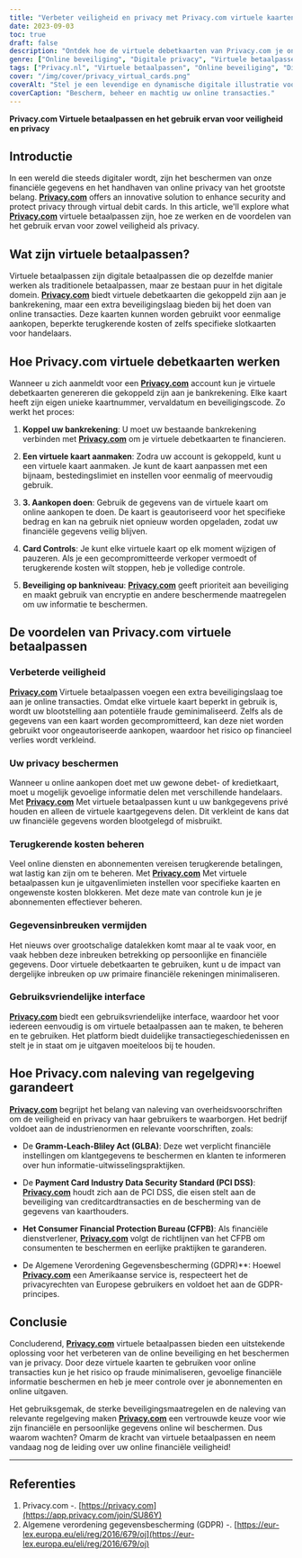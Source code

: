 ```yaml
---
title: "Verbeter veiligheid en privacy met Privacy.com virtuele kaarten"
date: 2023-09-03
toc: true
draft: false
description: "Ontdek hoe de virtuele debetkaarten van Privacy.com je online veiligheid kunnen verbeteren en je privacy kunnen beschermen, terwijl je tegelijkertijd eenvoudig controle hebt over transacties en abonnementen."
genre: ["Online beveiliging", "Digitale privacy", "Virtuele betaalpassen", "Financiële bescherming", "Online transacties", "Fraudepreventie", "Privacy van gegevens", "Financiële privacy", "Cyberbeveiliging", "Persoonlijke Financiën"]
tags: ["Privacy.nl", "Virtuele betaalpassen", "Online beveiliging", "Digitale privacy", "Financiële bescherming", "Gegevenscodering", "Fraudepreventie", "Veilige transacties", "Beveiliging op bankniveau", "Privacycontroles", "Terugkerende kosten", "Handelaarsslotkaarten", "Bescherming van financiële gegevens", "Betalingsbeveiliging", "Privacyregels", "Naleving", "PCI DSS", "GDPR", "Bureau voor consumentenbescherming", "Financiële Technologie", "Veilig online betalen", "Virtuele kaarten voor privacy", "Gecontroleerde uitgaven", "Online abonnementen", "Beheer van persoonlijke financiën", "Preventie van datalekken", "Veilige digitale betalingen", "Cyberbeveiligingsoplossingen", "Financiële informatie beschermen", "Verbeterde privacy"]
cover: "/img/cover/privacy_virtual_cards.png"
coverAlt: "Stel je een levendige en dynamische digitale illustratie voor met een afgeschermde virtuele kaart die een slotsymbool beschermt. Dit staat voor de verbeterde beveiliging en privacy die de virtuele betaalkaarten van Privacy.com bieden."
coverCaption: "Bescherm, beheer en machtig uw online transacties."
---
```


**Privacy.com Virtuele betaalpassen en het gebruik ervan voor veiligheid en privacy**

## Introductie

In een wereld die steeds digitaler wordt, zijn het beschermen van onze financiële gegevens en het handhaven van online privacy van het grootste belang. [**Privacy.com**](https://app.privacy.com/join/SU86Y) offers an innovative solution to enhance security and protect privacy through virtual debit cards. In this article, we'll explore what [**Privacy.com**](https://app.privacy.com/join/SU86Y) virtuele betaalpassen zijn, hoe ze werken en de voordelen van het gebruik ervan voor zowel veiligheid als privacy.

## Wat zijn virtuele betaalpassen?

Virtuele betaalpassen zijn digitale betaalpassen die op dezelfde manier werken als traditionele betaalpassen, maar ze bestaan puur in het digitale domein. [**Privacy.com**](https://app.privacy.com/join/SU86Y) biedt virtuele debetkaarten die gekoppeld zijn aan je bankrekening, maar een extra beveiligingslaag bieden bij het doen van online transacties. Deze kaarten kunnen worden gebruikt voor eenmalige aankopen, beperkte terugkerende kosten of zelfs specifieke slotkaarten voor handelaars.

## Hoe Privacy.com virtuele debetkaarten werken

Wanneer u zich aanmeldt voor een [**Privacy.com**](https://app.privacy.com/join/SU86Y) account kun je virtuele debetkaarten genereren die gekoppeld zijn aan je bankrekening. Elke kaart heeft zijn eigen unieke kaartnummer, vervaldatum en beveiligingscode. Zo werkt het proces:

1. **Koppel uw bankrekening**: U moet uw bestaande bankrekening verbinden met [**Privacy.com**](https://app.privacy.com/join/SU86Y) om je virtuele debetkaarten te financieren.

2. **Een virtuele kaart aanmaken**: Zodra uw account is gekoppeld, kunt u een virtuele kaart aanmaken. Je kunt de kaart aanpassen met een bijnaam, bestedingslimiet en instellen voor eenmalig of meervoudig gebruik.

3. **3. Aankopen doen**: Gebruik de gegevens van de virtuele kaart om online aankopen te doen. De kaart is geautoriseerd voor het specifieke bedrag en kan na gebruik niet opnieuw worden opgeladen, zodat uw financiële gegevens veilig blijven.

4. **Card Controls**: Je kunt elke virtuele kaart op elk moment wijzigen of pauzeren. Als je een gecompromitteerde verkoper vermoedt of terugkerende kosten wilt stoppen, heb je volledige controle.

5. **Beveiliging op bankniveau**: [**Privacy.com**](https://app.privacy.com/join/SU86Y) geeft prioriteit aan beveiliging en maakt gebruik van encryptie en andere beschermende maatregelen om uw informatie te beschermen.

## De voordelen van Privacy.com virtuele betaalpassen

### Verbeterde veiligheid

[**Privacy.com**](https://app.privacy.com/join/SU86Y) Virtuele betaalpassen voegen een extra beveiligingslaag toe aan je online transacties. Omdat elke virtuele kaart beperkt in gebruik is, wordt uw blootstelling aan potentiële fraude geminimaliseerd. Zelfs als de gegevens van een kaart worden gecompromitteerd, kan deze niet worden gebruikt voor ongeautoriseerde aankopen, waardoor het risico op financieel verlies wordt verkleind.

### Uw privacy beschermen

Wanneer u online aankopen doet met uw gewone debet- of kredietkaart, moet u mogelijk gevoelige informatie delen met verschillende handelaars. Met [**Privacy.com**](https://app.privacy.com/join/SU86Y) Met virtuele betaalpassen kunt u uw bankgegevens privé houden en alleen de virtuele kaartgegevens delen. Dit verkleint de kans dat uw financiële gegevens worden blootgelegd of misbruikt.

### Terugkerende kosten beheren

Veel online diensten en abonnementen vereisen terugkerende betalingen, wat lastig kan zijn om te beheren. Met [**Privacy.com**](https://app.privacy.com/join/SU86Y) Met virtuele betaalpassen kun je uitgavenlimieten instellen voor specifieke kaarten en ongewenste kosten blokkeren. Met deze mate van controle kun je je abonnementen effectiever beheren.

### Gegevensinbreuken vermijden

Het nieuws over grootschalige datalekken komt maar al te vaak voor, en vaak hebben deze inbreuken betrekking op persoonlijke en financiële gegevens. Door virtuele debetkaarten te gebruiken, kunt u de impact van dergelijke inbreuken op uw primaire financiële rekeningen minimaliseren.

### Gebruiksvriendelijke interface

[**Privacy.com**](https://app.privacy.com/join/SU86Y) biedt een gebruiksvriendelijke interface, waardoor het voor iedereen eenvoudig is om virtuele betaalpassen aan te maken, te beheren en te gebruiken. Het platform biedt duidelijke transactiegeschiedenissen en stelt je in staat om je uitgaven moeiteloos bij te houden.

## Hoe Privacy.com naleving van regelgeving garandeert

[**Privacy.com**](https://app.privacy.com/join/SU86Y) begrijpt het belang van naleving van overheidsvoorschriften om de veiligheid en privacy van haar gebruikers te waarborgen. Het bedrijf voldoet aan de industrienormen en relevante voorschriften, zoals:

- De **Gramm-Leach-Bliley Act (GLBA)**: Deze wet verplicht financiële instellingen om klantgegevens te beschermen en klanten te informeren over hun informatie-uitwisselingspraktijken.

- De **Payment Card Industry Data Security Standard (PCI DSS)**: [**Privacy.com**](https://app.privacy.com/join/SU86Y) houdt zich aan de PCI DSS, die eisen stelt aan de beveiliging van creditcardtransacties en de bescherming van de gegevens van kaarthouders.

- **Het Consumer Financial Protection Bureau (CFPB)**: Als financiële dienstverlener, [**Privacy.com**](https://app.privacy.com/join/SU86Y) volgt de richtlijnen van het CFPB om consumenten te beschermen en eerlijke praktijken te garanderen.

- De Algemene Verordening Gegevensbescherming (GDPR)**: Hoewel [**Privacy.com**](https://app.privacy.com/join/SU86Y) een Amerikaanse service is, respecteert het de privacyrechten van Europese gebruikers en voldoet het aan de GDPR-principes.

## Conclusie

Concluderend, [**Privacy.com**](https://app.privacy.com/join/SU86Y) virtuele betaalpassen bieden een uitstekende oplossing voor het verbeteren van de online beveiliging en het beschermen van je privacy. Door deze virtuele kaarten te gebruiken voor online transacties kun je het risico op fraude minimaliseren, gevoelige financiële informatie beschermen en heb je meer controle over je abonnementen en online uitgaven.

Het gebruiksgemak, de sterke beveiligingsmaatregelen en de naleving van relevante regelgeving maken [**Privacy.com**](https://app.privacy.com/join/SU86Y) een vertrouwde keuze voor wie zijn financiële en persoonlijke gegevens online wil beschermen. Dus waarom wachten? Omarm de kracht van virtuele betaalpassen en neem vandaag nog de leiding over uw online financiële veiligheid!

______

## Referenties

1. Privacy.com -. [https://privacy.com](https://app.privacy.com/join/SU86Y)
2. Algemene verordening gegevensbescherming (GDPR) -. [https://eur-lex.europa.eu/eli/reg/2016/679/oj](https://eur-lex.europa.eu/eli/reg/2016/679/oj)
